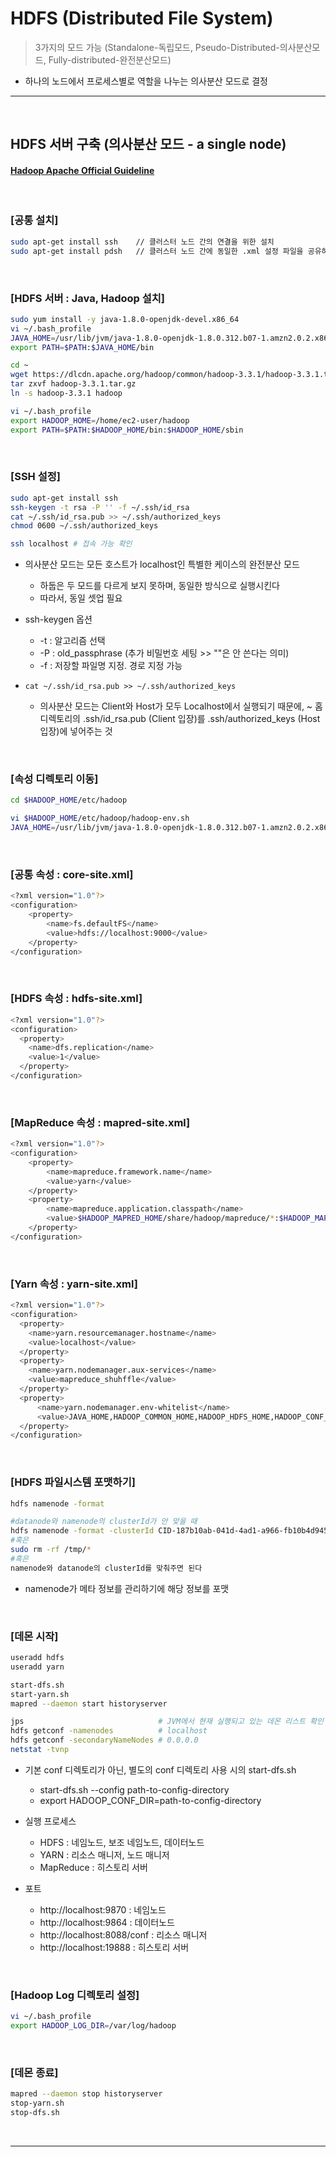 # HDFS (Distributed File System)
> 3가지의 모드 가능 (Standalone-독립모드, Pseudo-Distributed-의사분산모드, Fully-distributed-완전분산모드)
* 하나의 노드에서 프로세스별로 역할을 나누는 의사분산 모드로 결정 

<hr>
<br>

## HDFS 서버 구축 (의사분산 모드 - a single node)
#### [Hadoop Apache Official Guideline](https://hadoop.apache.org/docs/stable/hadoop-project-dist/hadoop-common/SingleCluster.html#Installing_Software)

<br>

### [공통 설치]
```bash
sudo apt-get install ssh    // 클러스터 노드 간의 연결을 위한 설치      
sudo apt-get install pdsh   // 클러스터 노드 간에 동일한 .xml 설정 파일을 공유하기 위한 설치 >> 클라우데라 매니저와 같은 클러스터 관리 도구가 매우 유용!
```

<br>

### [HDFS 서버 : Java, Hadoop 설치]
```bash
sudo yum install -y java-1.8.0-openjdk-devel.x86_64
vi ~/.bash_profile
JAVA_HOME=/usr/lib/jvm/java-1.8.0-openjdk-1.8.0.312.b07-1.amzn2.0.2.x86_64
export PATH=$PATH:$JAVA_HOME/bin

cd ~
wget https://dlcdn.apache.org/hadoop/common/hadoop-3.3.1/hadoop-3.3.1.tar.gz
tar zxvf hadoop-3.3.1.tar.gz
ln -s hadoop-3.3.1 hadoop

vi ~/.bash_profile
export HADOOP_HOME=/home/ec2-user/hadoop
export PATH=$PATH:$HADOOP_HOME/bin:$HADOOP_HOME/sbin
```

<br>

### [SSH 설정]
```bash
sudo apt-get install ssh
ssh-keygen -t rsa -P '' -f ~/.ssh/id_rsa
cat ~/.ssh/id_rsa.pub >> ~/.ssh/authorized_keys
chmod 0600 ~/.ssh/authorized_keys

ssh localhost # 접속 가능 확인
```
* 의사분산 모드는 모든 호스트가 localhost인 특별한 케이스의 완전분산 모드
  * 하둡은 두 모드를 다르게 보지 못하며, 동일한 방식으로 실행시킨다
  * 따라서, 동일 셋업 필요

* ssh-keygen 옵션
  * -t : 알고리즘 선택
  * -P : old_passphrase (추가 비밀번호 세팅 >> ""은 안 쓴다는 의미)
  * -f : 저장할 파일명 지정. 경로 지정 가능

* `cat ~/.ssh/id_rsa.pub >> ~/.ssh/authorized_keys`
  * 의사분산 모드는 Client와 Host가 모두 Localhost에서 실행되기 때문에, ~ 홈 디렉토리의 .ssh/id_rsa.pub (Client 입장)를 .ssh/authorized_keys (Host 입장)에 넣어주는 것

<br>

### [속성 디렉토리 이동]
```bash
cd $HADOOP_HOME/etc/hadoop

vi $HADOOP_HOME/etc/hadoop/hadoop-env.sh
JAVA_HOME=/usr/lib/jvm/java-1.8.0-openjdk-1.8.0.312.b07-1.amzn2.0.2.x86_64
```

<br>

### [공통 속성 : core-site.xml]
```bash
<?xml version="1.0"?>
<configuration>
    <property>
        <name>fs.defaultFS</name>
        <value>hdfs://localhost:9000</value>
    </property>
</configuration>
```

<br>

### [HDFS 속성 : hdfs-site.xml]
```bash
<?xml version="1.0"?>
<configuration>
  <property>
    <name>dfs.replication</name>
    <value>1</value>
  </property>
</configuration>
```

<br>

### [MapReduce 속성 : mapred-site.xml]
```bash
<?xml version="1.0"?>
<configuration>
    <property>
        <name>mapreduce.framework.name</name>
        <value>yarn</value>
    </property>
    <property>
        <name>mapreduce.application.classpath</name>
        <value>$HADOOP_MAPRED_HOME/share/hadoop/mapreduce/*:$HADOOP_MAPRED_HOME/share/hadoop/mapreduce/lib/*</value>
    </property>
</configuration>
```

<br>

### [Yarn 속성 : yarn-site.xml]
```bash
<?xml version="1.0"?>
<configuration>
  <property>
    <name>yarn.resourcemanager.hostname</name>
    <value>localhost</value>
  </property>
  <property>
    <name>yarn.nodemanager.aux-services</name>
    <value>mapreduce_shuhffle</value>
  </property>
  <property>
      <name>yarn.nodemanager.env-whitelist</name>
      <value>JAVA_HOME,HADOOP_COMMON_HOME,HADOOP_HDFS_HOME,HADOOP_CONF_DIR,CLASSPATH_PREPEND_DISTCACHE,HADOOP_YARN_HOME,HADOOP_HOME,PATH,LANG,TZ,HADOOP_MAPRED_HOME</value>
  </property>
</configuration>
```

<br>

### [HDFS 파일시스템 포맷하기]
```bash
hdfs namenode -format

#datanode와 namenode의 clusterId가 안 맞을 때
hdfs namenode -format -clusterId CID-187b10ab-041d-4ad1-a966-fb10b4d945ac 
#혹은
sudo rm -rf /tmp/*
#혹은
namenode와 datanode의 clusterId를 맞춰주면 된다
```
* namenode가 메타 정보를 관리하기에 해당 정보를 포맷

<br>

### [데몬 시작]
```bash
useradd hdfs
useradd yarn

start-dfs.sh
start-yarn.sh
mapred --daemon start historyserver

jps                              # JVM에서 현재 실행되고 있는 데몬 리스트 확인 >> NameNode, SecondaryNameNode, DataNode, ResourceManager 확인 가능
hdfs getconf -namenodes          # localhost
hdfs getconf -secondaryNameNodes # 0.0.0.0
netstat -tvnp
```
* 기본 conf 디렉토리가 아닌, 별도의 conf 디렉토리 사용 시의 start-dfs.sh 
  * start-dfs.sh --config path-to-config-directory
  * export HADOOP_CONF_DIR=path-to-config-directory

* 실행 프로세스
  * HDFS : 네임노드, 보조 네임노드, 데이터노드
  * YARN : 리소스 매니저, 노드 매니저
  * MapReduce : 히스토리 서버

* 포트
  * http://localhost:9870       : 네임노드
  * http://localhost:9864       : 데이터노드
  * http://localhost:8088/conf  : 리소스 매니저
  * http://localhost:19888      : 히스토리 서버

<br>

### [Hadoop Log 디렉토리 설정]
```bash
vi ~/.bash_profile
export HADOOP_LOG_DIR=/var/log/hadoop
```

<br>

### [데몬 종료]
```bash
mapred --daemon stop historyserver
stop-yarn.sh
stop-dfs.sh
```

<br>
<hr>
<br>
